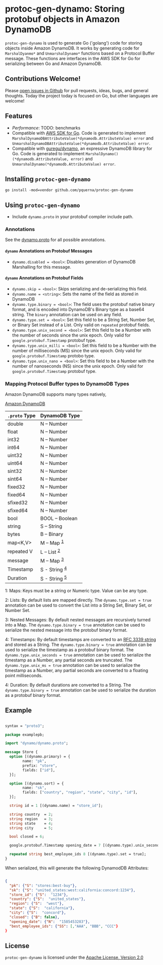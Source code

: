 # protoc-gen-dynamo: Storing protobuf objects in Amazon DynamoDB

`protoc-gen-dynamo` is used to generate Go ('golang') code for storing objects inside Amazon DynamoDB.  It works by 
generating code for `MarshalDyanmo*` and `UnmarshalDynamo*` functions based on a Protocol Buffer message.  These 
functions are interfaces in the AWS SDK for Go for serializing between Go and Amazon DynamoDB.

## Contributions Welcome!

Please [open issues in Github](https://github.com/pquerna/protoc-gen-dynamo/issues) for pull requests, ideas, bugs, and 
general thoughts. Today the project today is focused on Go, but other languages are welcome!

## Features

- *Performance*: TODO: benchmarks
- Compatible with [AWS SDK for Go](https://aws.amazon.com/sdk-for-go/).  Code is generated to implement `MarshalDynamoDBAttributeValue(*dynamodb.AttributeValue) error` and `UnmarshalDynamoDBAttributeValue(*dynamodb.AttributeValue) error`.
- Compatible with [guregu/dynamo](https://github.com/guregu/dynamo), an expressive DynamoDB library for Go. Code is generated to implement `MarshalDynamo() (*dynamodb.AttributeValue, error)` and `UnmarshalDynamo(*dynamodb.AttributeValue) error`.


## Installing `protoc-gen-dynamo`

```
go install -mod=vendor github.com/pquerna/protoc-gen-dynamo
```

## Using `protoc-gen-dynamo`

- Include `dynamo.proto` in your protobuf compiler include path.  

### Annotations

See the [dynamo.proto](./dynamo/dynamo.proto) for all possible annotations.

#### `dynamo` Annotations on Protobuf Messages

- `dynamo.disabled = <bool>`: Disables generation of DynamoDB Marshalling for this message.

#### `dynamo` Annotations on Protobuf Fields

- `dynamo.skip = <bool>`: Skips serializing and de-serializing this field.
- `dynamo.name = <string>`: Sets the name of the field as stored in DynamoDB
- `dynamo.type.binary = <bool>`: The field uses the protobuf native binary format, and is encoded into DynamoDB's Binary 
type as a base64 string. The `binary` annotation can be used on any field.
- `dynamo.type.set = <bool>`: Set this field to be a String Set, Number Set, or Binary Set instead of a List.  Only 
valid on `repeated` protobuf fields.
- `dynamo.type.unix_second = <bool>`: Set this field to be a Number with the number of seconds since the unix 
epoch.  Only valid for `google.protobuf.Timestamp` protobuf type.
- `dynamo.type.unix_milli = <bool>`: Set this field to be a Number with the number of milliseconds (MS) since the unix 
epoch.  Only valid for `google.protobuf.Timestamp` protobo type.
- `dynamo.type.unix_nano = <bool>`: Set this field to be a Number with the number of nanoseconds (NS) since the unix 
epoch.  Only valid for `google.protobuf.Timestamp` protobuf type.

### Mapping Protocol Buffer types to DynamoDB Types

Amazon DynamoDB supports many types natively, 

[Amazon DynamoDB](https://docs.aws.amazon.com/amazondynamodb/latest/developerguide/HowItWorks.NamingRulesDataTypes.html#HowItWorks.DataTypes)

| `.proto` Type  | DynamoDB Type |
| ------------ |:-------------|
| double       | N – Number  |
| float        | N – Number  |
| int32        | N – Number  |
| int64        | N – Number  |
| uint32       | N – Number  |
| uint64       | N – Number  |
| sint32       | N – Number  |
| sint64       | N – Number  |
| fixed32      | N – Number  |
| fixed64      | N – Number  |
| sfixed32     | N – Number  |
| sfixed64     | N – Number  |
| bool         | BOOL – Boolean  |
| string       | S – String  |
| bytes        | B – Binary  |
| map<K,V>     | M – Map <sup>[1](#maps-1)</sup>    |
| repeated V   | L – List <sup>[2](#lists-2)</sup>  |
| message      | M – Map <sup>[3](#message-3)</sup> |
| Timestamp    | S - String <sup>[4](#timestamp-4)</sup>  |
| Duration     | S - String  <sup>[5](#duration-5)</sup>  |

<a name="maps-1">1</a>: Maps: Keys must be a string or Numeric type.  Value can be any type.

<a name="lists-2">2</a>: Lists: By default lists are mapped directly.  The `dynamo.type.set = true` annotation can
be used to convert the List into a String Set, Binary Set, or Number Set.

<a name="message-3">3</a>: Nested Messages: By default nested messages are recursively turned into a Map. The 
`dynamo.type.binary = true` annotation can be used to serialize the nested message into the protobuf binary format.

<a name="timestamp-4">4</a>: Timestamps: By default timestamps are converted to an 
[RFC 3339 string](https://tools.ietf.org/html/rfc3339) and stored as a String. The `dynamo.type.binary = true` 
annotation can be used to serialize the timestamp as a protobuf binary format.  The `dynamo.type.unix_seconds = true` 
annotation can be used to serialize the timestamp as a Number, any partial seconds are truncated.  The 
`dynamo.type.unix_ms = true` annotation can be used to serialize the timestamp as a Number, any partial seconds are 
converted to a floating point milliseconds.  

<a name="timestamp-4">4</a>: Duration: By default durations are converted to a String. The `dynamo.type.binary = true` 
annotation can be used to serialize the duration as a protobuf binary format.

## Example

```protobuf

syntax = "proto3";

package examplepb;

import "dynamo/dynamo.proto";

message Store {
  option [(dynamo.primary) = {
        name: "pk",
        prefix: "store",
        fields: ["id"],
  }];

  option [(dynamo.sort) = {
        name: "sk",
        fields: ["country", "region", "state", "city", "id"],
  }];

  string id = 1 [(dynamo.name) = "store_id"];

  string country  = 2;
  string region   = 3;
  string state    = 4;
  string city     = 5;

  bool closed = 6;

  google.protobuf.Timestamp opening_date = 7 [(dynamo.type).unix_seconds = true];

  repeated string best_employee_ids 8 [(dynamo.type).set = true];
}
```

When serialized, this will generate the following DynamodDB Attributes:
```json

{
  "pk": {"S": "stores:best-buy"},
  "sk": {"S": "united_states:west:california:concord:1234"}, 
  "store_id": {"S":  "1234"},
  "country": {"S":  "united_states"},
  "region": {"S":  "west"},
  "state": {"S":  "california"},
  "city": {"S":  "concord"},
  "closed": {"B": false},
  "opening_date": {"N":  "1585453283"},
  "best_employee_ids": {"SS": [,"AAA", "BBB", "CCC"}
}
```

## License

`protoc-gen-dynamo` is licensed under the [Apache License, Version 2.0](./LICENSE)
